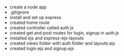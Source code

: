 * create a node app
* .gitignore
* install and set up express
* created home route
* created controller called auth.js
* created get and post routes for login, signup in auth.js
* installed ejs and express-ejs-layouts
* created views folder with auth folder and layouts.ejs
* created login.ejs and signup.ejs